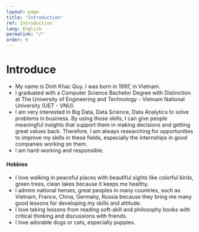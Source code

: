 ```yaml
---
layout: page
title: "Introduction"
ref: Introduction
lang: English
permalink: "/"
order: 0
---
```

# Introduce

* My name is Dinh Khac Quy. I was born in 1997, in Vietnam.  
* I graduated with a Computer Science Bachelor Degree with Distinction at The University of Engineering and Technology - Vietnam National University (UET - VNU).
* I am very interested in Big Data, Data Science, Data Analytics to solve problems in business. By using those skills, I can give people meaningful insights that support them in making decisions and getting great values back. Therefore, I am always researching for opportunities to improve my skills in these fields, especially the internships in good companies working on them.  
* I am hard-working and responsible.
    
#### Hobbies
* I love walking in peaceful places with beautiful sights like colorful birds, green trees, clean lakes because it keeps me healthy.
* I admire national heroes, great peoples in many countries, such as Vietnam, France, China, Germany, Russia because they bring me many good lessons for developing my skills and attitude.
* I love taking lessons from reading soft-skill and philosophy books with critical thinking and discussions with friends.
* I love adorable dogs or cats, especially puppies.

